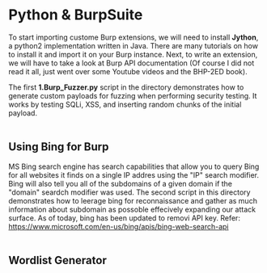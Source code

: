 # Python & BurpSuite
To start importing custome Burp extensions, we will need to install <b>Jython</b>, a python2 implementation written in Java. There are many tutorials on how to install it 
and import it on your Burp instance. Next, to write an extension, we will have to take a look at Burp API documentation (Of course I did not read it all, just went over some 
Youtube videos and the BHP-2ED book). 

The first <b>1.Burp_Fuzzer.py</b> script in the directory demonstrates how to generate custom payloads for fuzzing when performing security testing. It works by testing 
SQLi, XSS, and inserting random chunks of the initial payload.
<br>
<br>

## Using Bing for Burp
MS Bing search engine has search capabilities that allow you to query Bing for all websites it finds on a single IP addres using the "IP" search modifier. Bing will also tell you all of the subdomains of a given domain if the "domain" seardch modifier was used. The second script in this directory demonstrates how to leerage bing for reconnaissance and gather as much information about subdomain as possoble effecively expanding our attack surface. As of today, bing has been updated to removi API key.
Refer: https://www.microsoft.com/en-us/bing/apis/bing-web-search-api
<br>
<br>

## Wordlist Generator
